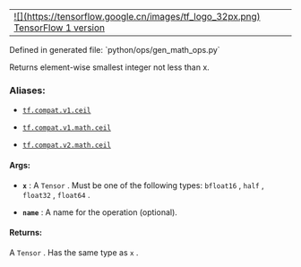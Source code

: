 
<table class="tfo-notebook-buttons tfo-api" align="left"><tbody><tr><td>
  <a target="_blank" href="/versions/r1.15/api_docs/python/tf/math/ceil">
  ![](https://tensorflow.google.cn/images/tf_logo_32px.png)
  TensorFlow 1 version</a>
</td>
</tr></tbody></table>
Defined in generated file:  `python/ops/gen_math_ops.py` 

Returns element-wise smallest integer not less than x.



### Aliases:

- [ `tf.compat.v1.ceil` ](/api_docs/python/tf/math/ceil)

- [ `tf.compat.v1.math.ceil` ](/api_docs/python/tf/math/ceil)

- [ `tf.compat.v2.math.ceil` ](/api_docs/python/tf/math/ceil)





#### Args:

- **`x`** : A  `Tensor` . Must be one of the following types:  `bfloat16` ,  `half` ,  `float32` ,  `float64` .

- **`name`** : A name for the operation (optional).



#### Returns:
A  `Tensor` . Has the same type as  `x` .

